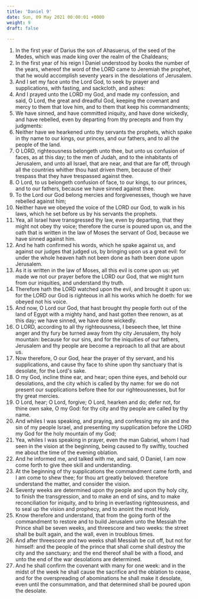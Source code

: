 ```yaml
---
title: 'Daniel 9'
date: Sun, 09 May 2021 00:00:01 +0000
weight: 9
draft: false
  
---
```


1. In the first year of Darius the son of Ahasuerus, of the seed of the Medes, which was made king over the realm of the Chaldeans;
2. In the first year of his reign I Daniel understood by books the number of the years, whereof the word of the LORD came to Jeremiah the prophet, that he would accomplish seventy years in the desolations of Jerusalem.
3. And I set my face unto the Lord God, to seek by prayer and supplications, with fasting, and sackcloth, and ashes:
4. And I prayed unto the LORD my God, and made my confession, and said, O Lord, the great and dreadful God, keeping the covenant and mercy to them that love him, and to them that keep his commandments;
5. We have sinned, and have committed iniquity, and have done wickedly, and have rebelled, even by departing from thy precepts and from thy judgments:
6. Neither have we hearkened unto thy servants the prophets, which spake in thy name to our kings, our princes, and our fathers, and to all the people of the land.
7. O LORD, righteousness belongeth unto thee, but unto us confusion of faces, as at this day; to the men of Judah, and to the inhabitants of Jerusalem, and unto all Israel, that are near, and that are far off, through all the countries whither thou hast driven them, because of their trespass that they have trespassed against thee.
8. O Lord, to us belongeth confusion of face, to our kings, to our princes, and to our fathers, because we have sinned against thee.
9. To the Lord our God belong mercies and forgivenesses, though we have rebelled against him;
10. Neither have we obeyed the voice of the LORD our God, to walk in his laws, which he set before us by his servants the prophets.
11. Yea, all Israel have transgressed thy law, even by departing, that they might not obey thy voice; therefore the curse is poured upon us, and the oath that is written in the law of Moses the servant of God, because we have sinned against him.
12. And he hath confirmed his words, which he spake against us, and against our judges that judged us, by bringing upon us a great evil: for under the whole heaven hath not been done as hath been done upon Jerusalem.
13. As it is written in the law of Moses, all this evil is come upon us: yet made we not our prayer before the LORD our God, that we might turn from our iniquities, and understand thy truth.
14. Therefore hath the LORD watched upon the evil, and brought it upon us: for the LORD our God is righteous in all his works which he doeth: for we obeyed not his voice.
15. And now, O Lord our God, that hast brought thy people forth out of the land of Egypt with a mighty hand, and hast gotten thee renown, as at this day; we have sinned, we have done wickedly.
16. O LORD, according to all thy righteousness, I beseech thee, let thine anger and thy fury be turned away from thy city Jerusalem, thy holy mountain: because for our sins, and for the iniquities of our fathers, Jerusalem and thy people are become a reproach to all that are about us.
17. Now therefore, O our God, hear the prayer of thy servant, and his supplications, and cause thy face to shine upon thy sanctuary that is desolate, for the Lord's sake.
18. O my God, incline thine ear, and hear; open thine eyes, and behold our desolations, and the city which is called by thy name: for we do not present our supplications before thee for our righteousnesses, but for thy great mercies.
19. O Lord, hear; O Lord, forgive; O Lord, hearken and do; defer not, for thine own sake, O my God: for thy city and thy people are called by thy name.
20. And whiles I was speaking, and praying, and confessing my sin and the sin of my people Israel, and presenting my supplication before the LORD my God for the holy mountain of my God;
21. Yea, whiles I was speaking in prayer, even the man Gabriel, whom I had seen in the vision at the beginning, being caused to fly swiftly, touched me about the time of the evening oblation.
22. And he informed me, and talked with me, and said, O Daniel, I am now come forth to give thee skill and understanding.
23. At the beginning of thy supplications the commandment came forth, and I am come to shew thee; for thou art greatly beloved: therefore understand the matter, and consider the vision.
24. Seventy weeks are determined upon thy people and upon thy holy city, to finish the transgression, and to make an end of sins, and to make reconciliation for iniquity, and to bring in everlasting righteousness, and to seal up the vision and prophecy, and to anoint the most Holy.
25. Know therefore and understand, that from the going forth of the commandment to restore and to build Jerusalem unto the Messiah the Prince shall be seven weeks, and threescore and two weeks: the street shall be built again, and the wall, even in troublous times.
26. And after threescore and two weeks shall Messiah be cut off, but not for himself: and the people of the prince that shall come shall destroy the city and the sanctuary; and the end thereof shall be with a flood, and unto the end of the war desolations are determined.
27. And he shall confirm the covenant with many for one week: and in the midst of the week he shall cause the sacrifice and the oblation to cease, and for the overspreading of abominations he shall make it desolate, even until the consummation, and that determined shall be poured upon the desolate.
